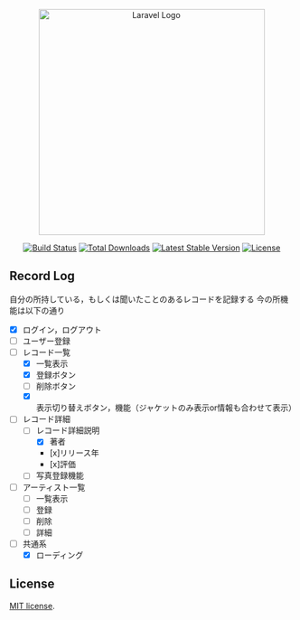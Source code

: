 <p align="center"><a href="https://laravel.com" target="_blank"><img src="https://raw.githubusercontent.com/laravel/art/master/logo-lockup/5%20SVG/2%20CMYK/1%20Full%20Color/laravel-logolockup-cmyk-red.svg" width="400" alt="Laravel Logo"></a></p>

<p align="center">
<a href="https://github.com/laravel/framework/actions"><img src="https://github.com/laravel/framework/workflows/tests/badge.svg" alt="Build Status"></a>
<a href="https://packagist.org/packages/laravel/framework"><img src="https://img.shields.io/packagist/dt/laravel/framework" alt="Total Downloads"></a>
<a href="https://packagist.org/packages/laravel/framework"><img src="https://img.shields.io/packagist/v/laravel/framework" alt="Latest Stable Version"></a>
<a href="https://packagist.org/packages/laravel/framework"><img src="https://img.shields.io/packagist/l/laravel/framework" alt="License"></a>
</p>

## Record Log

自分の所持している，もしくは聞いたことのあるレコードを記録する
今の所機能は以下の通り
- [x] ログイン，ログアウト
- [ ] ユーザー登録
- [ ] レコード一覧
    - [x] 一覧表示
    - [x] 登録ボタン
    - [ ] 削除ボタン
    - [x] 表示切り替えボタン，機能（ジャケットのみ表示or情報も合わせて表示）
- [ ] レコード詳細
    - [ ] レコード詳細説明
        - [x] 著者
        - [x]リリース年
        - [x]評価
    - [ ] 写真登録機能
- [ ] アーティスト一覧
    - [ ] 一覧表示
    - [ ] 登録
    - [ ] 削除
    - [ ] 詳細
- [ ] 共通系
    - [x] ローディング

## License

 [MIT license](https://opensource.org/licenses/MIT).
